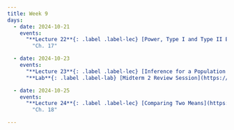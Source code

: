 ```yaml
---
title: Week 9
days:
  - date: 2024-10-21
    events:
      "**Lecture 22**{: .label .label-lec} [Power, Type I and Type II Error, Sample Size Cont.](https://ph142-ucb.github.io/fa24/src/lec/Lec21_Inference-in-practice.html) [(Recording)](https://berkeley.zoom.us/rec/share/iOm0YqN7PI7Td3BMxFKEiEpLYqJj6FbEH6ODnbFAIY0HJxcwUS8Wa3s4x1LqsdCp.C2o7fpajxYhQHLJz)":
        "Ch. 17"

  - date: 2024-10-23
    events:
      "**Lecture 23**{: .label .label-lec} [Inference for a Population Mean with Unknown Standard Deviation](https://ph142-ucb.github.io/fa24/src/lec/Lec-23_Inference-population-mean.html) [(Recording](https://berkeley.zoom.us/rec/share/qzFfKXo_nd3cj2DR9EdbokyU8-717oK5Y-V5P_7kFr0V1Nsv8AJaMXIJOkhesYls.acJpYHh2ncgSIbcn)": 
      "**Lab**{: .label .label-lab} [Midterm 2 Review Session](https://docs.google.com/presentation/d/1j-DcqocSOQw8Fi7JuTLbGEukZ7kIUtFIqDVHJLp2Myo/edit#slide=id.g442eb61d9d_0_0)":

  - date: 2024-10-25
    events:
      "**Lecture 24**{: .label .label-lec} [Comparing Two Means](https://ph142-ucb.github.io/fa24/src/lec/Lec_24_Comparing-two-means.html) [(Recording)](https://berkeley.zoom.us/rec/share/IAAzfnll07qYvQ11ikVLCFF7hIki0NRxlNCbrXVuNlSwxmz91jXaW7aYU6H2uhU.H3wBZZ3zhQatlOWV) ":
        "Ch. 18"

---
```

